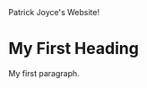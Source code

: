 <!DOCTYPE html>
<html>
<head>
Patrick Joyce's Website!
</head>
<body>

<h1>My First Heading</h1>
<p>My first paragraph.</p>

</body>
</html>
